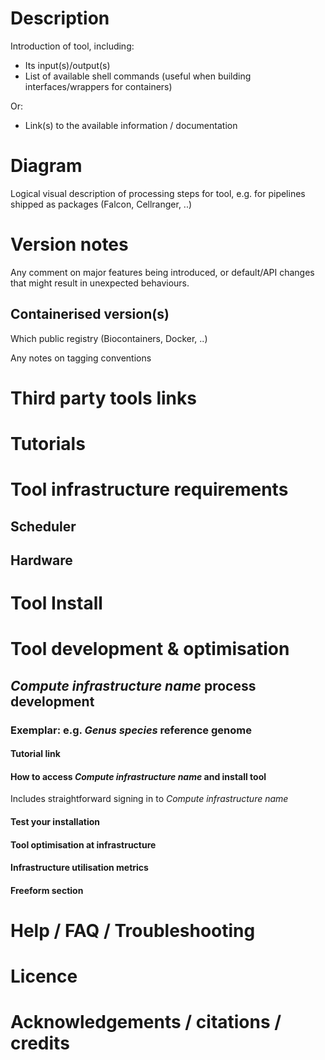 
# Description

Introduction of tool, including:

- Its input(s)/output(s)
- List of available shell commands (useful when building interfaces/wrappers for containers)

Or:

- Link(s) to the available information / documentation

# Diagram

Logical visual description of processing steps for tool, e.g. for pipelines shipped as packages (Falcon, Cellranger, ..)

# Version notes

Any comment on major features being introduced, or default/API changes that might result in unexpected behaviours.

## Containerised version(s)

Which public registry (Biocontainers, Docker, ..)

Any notes on tagging conventions

# Third party tools links

# Tutorials

# Tool infrastructure requirements

## Scheduler

## Hardware

# Tool Install

# Tool development & optimisation

## *Compute infrastructure name* process development

### Exemplar: e.g. *Genus species* reference genome

#### Tutorial link

#### How to access *Compute infrastructure name* and install tool

Includes straightforward signing in to *Compute infrastructure name*

#### Test your installation

#### Tool optimisation at infrastructure

#### Infrastructure utilisation metrics

#### Freeform section

# Help / FAQ / Troubleshooting

# Licence

# Acknowledgements / citations / credits
